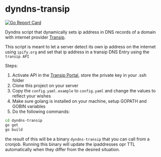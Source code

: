 # dyndns-transip

[![Go Report Card](https://goreportcard.com/badge/github.com/wiebew/dyndns-transip)](https://goreportcard.com/report/github.com/wiebew/dyndns-transip)

Dyndns script that dynamically sets ip address in DNS records of a domain with internet provider [Transip](https://transip.nl).

This script is meant to let a server detect its own ip address on the internet using `ipify.org` and set that ip address in a transip DNS Entry using the `transip API`

Steps:

1. Activate API in the [Transip Portal](https://www.transip.nl/cp/account/api/), store the private key in your .ssh folder
2. Clone this project on your server
3. Copy the `config.yaml.example` to `config.yaml` and change the values to reflect your wishes
4. Make sure golang is installed on your machine, setup GOPATH and GOBIN variables
5. Do the following commands:

```bash
cd dyndns-transip
go get
go build
```

the result of this will be a binary `dyndns-transip` that you can call from a cronjob. Running this binary will update the ipaddresses opr TTL automatically when they differ from the desired situation.